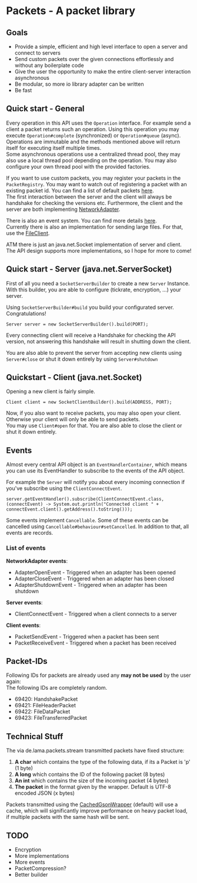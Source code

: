 # Packets - A packet library

## Goals

- Provide a simple, efficient and high level interface to open a server and connect to servers
- Send custom packets over the given connections effortlessly and without any boilerplate code
- Give the user the opportunity to make the entire client-server interaction asynchronous
- Be modular, so more io library adapter can be written 
- Be fast

## Quick start - General
Every operation in this API uses the <code>Operation</code> interface.
For example send a client a packet returns such an operation.
Using this operation you may execute <code>Operation#complete</code> (synchronized) or <code>Operation#queue</code> (async).
Operations are immutable and the methods mentioned above will return itself for executing itself multiple times.
<br>Some asynchronous operations use a centralized thread pool, they may also use a local thread pool depending on the operation.
You may also configure your own thread pool with the provided factories.


If you want to use custom packets, you may register your packets in the <code>PacketRegistry</code>.
You may want to watch out of registering a packet with an existing packet id. You can find a list of default packets <a href='#Packet-IDs'>here</a>.<br>
The first interaction between the server and the client will always be handshake for checking the versions etc.
Furthermore, the client and the server are both implementing [NetworkAdapter](https://github.com/GrandLamas/packets/blob/master/src/main/java/de/lama/packets/NetworkAdapter.java).

There is also an event system. You can find more details <a href='#Events'>here</a>.
<br>
Currently there is also an implementation for sending large files.
For that, use the [FileClient](https://github.com/GrandLamas/packets/blob/master/src/main/java/de/lama/packets/client/file/FileClient.java).

ATM there is just an java.net.Socket implementation of server and client.<br>
The API design supports more implementations, so I hope for more to come!

## Quick start - Server (java.net.ServerSocket)
First of all you need a <code>SocketServerBuilder</code> to create a new <code>Server</code> Instance.
With this builder, you are able to configure (tickrate, encryption, ...) your server.<br>

Using <code>SocketServerBuilder#build</code> you build your configurated server. Congratulations!<br>
```
Server server = new SocketServerBuilder().build(PORT);
```


Every connecting client will receive a Handshake for checking the API version, not answering this handshake will result in shutting down the client.

You are also able to prevent the server from accepting new clients using <code>Server#close</code> or shut it down entirely by using <code>Server#shutdown</code>

## Quickstart - Client (java.net.Socket)
Opening a new client is fairly simple.<br>
```
Client client = new SocketClientBuilder().build(ADDRESS, PORT);
```

Now, if you also want to receive packets, you may also open your client. Otherwise your client will only be able to send packets.<br>
You may use <code>Client#open</code> for that. You are also able to close the client or shut it down entirely.

## Events
Almost every central API object is an <code>EventHandlerContainer</code>, which means you can use its EventHandler to subscribe to the events of the API object.

For example the <code>Server</code> will notify you about every incoming connection if you've subscribe using the <code>ClientConnectEvent</code>.<br>
```
server.getEventHandler().subscribe(ClientConnectEvent.class, (connectEvent) -> System.out.println("Connected client " + connectEvent.client().getAddress().toString()));
```
Some events implement <code>Cancellable</code>. Some of these events can be cancelled using <code>Cancellable#behaviour#setCancelled</code>.
In addition to that, all events are records.

### List of events
**NetworkAdapter events**:<br>

* AdapterOpenEvent - Triggered when an adapter has been opened
* AdapterCloseEvent - Triggered when an adapter has been closed
* AdapterShutdownEvent - Triggered when an adapter has been shutdown


**Server events**:<br>

* ClientConnectEvent - Triggered when a client connects to a server

**Client events**:<br>

* PacketSendEvent - Triggered when a packet has been sent
* PacketReceiveEvent - Triggered when a packet has been received

## Packet-IDs
Following IDs for packets are already used any **may not be used** by the user again:<br>
The following IDs are completely random.

* 69420: HandshakePacket
* 69421: FileHeaderPacket
* 69422: FileDataPacket
* 69423: FileTransferredPacket

## Technical Stuff
The via de.lama.packets.stream transmitted packets have fixed structure:
1. **A char** which contains the type of the following data, if its a Packet is 'p' (1 byte)
2. **A long** which contains the ID of the following packet (8 bytes)
3. **An int** which contains the size of the incoming packet (4 bytes)
4. **The packet** in the format given by the wrapper. Default is UTF-8 encoded JSON (x bytes)

Packets transmitted using the <a href='https://github.com/GrandLamas/packets/blob/master/src/main/java/de/lama/packets/wrapper/CachedGsonWrapper.java'>
CachedGsonWrapper</a> (default) will use a cache, which will significantly improve performance on heavy packet load, if multiple packets with the same hash will be sent.

## TODO
- Encryption
- More implementations
- More events
- PacketCompression?
- Better builder
